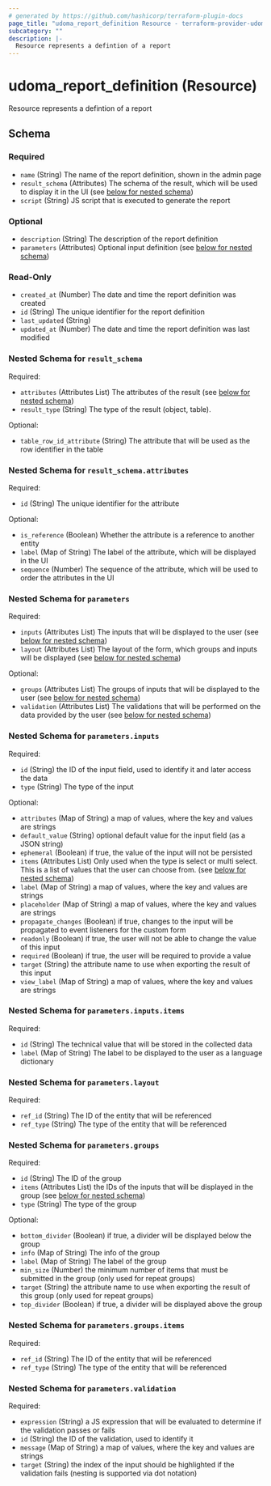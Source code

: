 ```yaml
---
# generated by https://github.com/hashicorp/terraform-plugin-docs
page_title: "udoma_report_definition Resource - terraform-provider-udoma"
subcategory: ""
description: |-
  Resource represents a defintion of a report
---
```


# udoma_report_definition (Resource)

Resource represents a defintion of a report



<!-- schema generated by tfplugindocs -->
## Schema

### Required

- `name` (String) The name of the report definition, shown in the admin page
- `result_schema` (Attributes) The schema of the result, which will be used to display it in the UI (see [below for nested schema](#nestedatt--result_schema))
- `script` (String) JS script that is executed to generate the report

### Optional

- `description` (String) The description of the report definition
- `parameters` (Attributes) Optional input definition (see [below for nested schema](#nestedatt--parameters))

### Read-Only

- `created_at` (Number) The date and time the report definition was created
- `id` (String) The unique identifier for the report definition
- `last_updated` (String)
- `updated_at` (Number) The date and time the report definition was last modified

<a id="nestedatt--result_schema"></a>
### Nested Schema for `result_schema`

Required:

- `attributes` (Attributes List) The attributes of the result (see [below for nested schema](#nestedatt--result_schema--attributes))
- `result_type` (String) The type of the result (object, table).

Optional:

- `table_row_id_attribute` (String) The attribute that will be used as the row identifier in the table

<a id="nestedatt--result_schema--attributes"></a>
### Nested Schema for `result_schema.attributes`

Required:

- `id` (String) The unique identifier for the attribute

Optional:

- `is_reference` (Boolean) Whether the attribute is a reference to another entity
- `label` (Map of String) The label of the attribute, which will be displayed in the UI
- `sequence` (Number) The sequence of the attribute, which will be used to order the attributes in the UI



<a id="nestedatt--parameters"></a>
### Nested Schema for `parameters`

Required:

- `inputs` (Attributes List) The inputs that will be displayed to the user (see [below for nested schema](#nestedatt--parameters--inputs))
- `layout` (Attributes List) The layout of the form, which groups and inputs will be displayed (see [below for nested schema](#nestedatt--parameters--layout))

Optional:

- `groups` (Attributes List) The groups of inputs that will be displayed to the user (see [below for nested schema](#nestedatt--parameters--groups))
- `validation` (Attributes List) The validations that will be performed on the data provided by the user (see [below for nested schema](#nestedatt--parameters--validation))

<a id="nestedatt--parameters--inputs"></a>
### Nested Schema for `parameters.inputs`

Required:

- `id` (String) the ID of the input field, used to identify it and later access the data
- `type` (String) The type of the input

Optional:

- `attributes` (Map of String) a map of values, where the key and values are strings
- `default_value` (String) optional default value for the input field (as a JSON string)
- `ephemeral` (Boolean) if true, the value of the input will not be persisted
- `items` (Attributes List) Only used when the type is select or multi select. This is a list of values that the user can choose from. (see [below for nested schema](#nestedatt--parameters--inputs--items))
- `label` (Map of String) a map of values, where the key and values are strings
- `placeholder` (Map of String) a map of values, where the key and values are strings
- `propagate_changes` (Boolean) if true, changes to the input will be propagated to event listeners for the custom form
- `readonly` (Boolean) if true, the user will not be able to change the value of this input
- `required` (Boolean) if true, the user will be required to provide a value
- `target` (String) the attribute name to use when exporting the result of this input
- `view_label` (Map of String) a map of values, where the key and values are strings

<a id="nestedatt--parameters--inputs--items"></a>
### Nested Schema for `parameters.inputs.items`

Required:

- `id` (String) The technical value that will be stored in the collected data
- `label` (Map of String) The label to be displayed to the user as a language dictionary



<a id="nestedatt--parameters--layout"></a>
### Nested Schema for `parameters.layout`

Required:

- `ref_id` (String) The ID of the entity that will be referenced
- `ref_type` (String) The type of the entity that will be referenced


<a id="nestedatt--parameters--groups"></a>
### Nested Schema for `parameters.groups`

Required:

- `id` (String) The ID of the group
- `items` (Attributes List) the IDs of the inputs that will be displayed in the group (see [below for nested schema](#nestedatt--parameters--groups--items))
- `type` (String) The type of the group

Optional:

- `bottom_divider` (Boolean) if true, a divider will be displayed below the group
- `info` (Map of String) The info of the group
- `label` (Map of String) The label of the group
- `min_size` (Number) the minimum number of items that must be submitted in the group (only used for repeat groups)
- `target` (String) the attribute name to use when exporting the result of this group (only used for repeat groups)
- `top_divider` (Boolean) if true, a divider will be displayed above the group

<a id="nestedatt--parameters--groups--items"></a>
### Nested Schema for `parameters.groups.items`

Required:

- `ref_id` (String) The ID of the entity that will be referenced
- `ref_type` (String) The type of the entity that will be referenced



<a id="nestedatt--parameters--validation"></a>
### Nested Schema for `parameters.validation`

Required:

- `expression` (String) a JS expression that will be evaluated to determine if the validation passes or fails
- `id` (String) the ID of the validation, used to identify it
- `message` (Map of String) a map of values, where the key and values are strings
- `target` (String) the index of the input should be highlighted if the validation fails (nesting is supported via dot notation)
